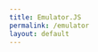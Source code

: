 ```yaml
---
title: Emulator.JS
permalink: /emulator
layout: default
---
```


<div style="max-width:100%; max-height:100%;">
    <div id="game"></div>
</div>
<script>
    EJS_player = '#game';
    EJS_core = 'nds';
    EJS_gameName = 'The Legend of Zelda - The Minish Cap';
    EJS_color = '#222';
    EJS_startOnLoaded = true;
    EJS_Buttons = { playPause: false, restart: true, mute: false, settings: true, fullscreen: true, saveState: false, loadState: false, screenRecord: false, gamepad: false, cheat: false, volume: false, saveSavFiles: false, loadSavFiles: false, quickSave: false, quickLoad: false, screenshot: false, cacheManager: false };
    EJS_pathtodata = 'https://cdn.jsdelivr.net/gh/EmulatorJS/EmulatorJS@latest/data/';
    EJS_gameUrl = "https://raw.githubusercontent.com/arialhamed/static/main/games/roms/nds/the-legend-of-zelda-phantom-hourglass.zip";
    // EJS_defaultControls = { 0: { 0: { 'value': '221', 'value2': 'BUTTON_2', 'keycode': '' }, 1: { 'value': '61', 'value2': 'BUTTON_4', 'keycode': '' }, 2: { 'value': '222', 'value2': 'SELECT', 'keycode': '' }, 3: { 'value': '13', 'value2': 'START', 'keycode': '' }, 4: { 'value': '87', 'value2': 'DPAD_UP', 'keycode': '' }, 5: { 'value': '83', 'value2': 'DPAD_DOWN', 'keycode': '' }, 6: { 'value': '65', 'value2': 'DPAD_LEFT', 'keycode': '' }, 7: { 'value': '68', 'value2': 'DPAD_RIGHT', 'keycode': '' }, 8: { 'value': '220', 'value2': 'BUTTON_1', 'keycode': '' }, 9: { 'value': '8', 'value2': 'BUTTON_3', 'keycode': '' }, 10: { 'value': '81', 'value2': 'LEFT_TOP_SHOULDER', 'keycode': '' }, 11: { 'value': '69', 'value2': 'RIGHT_TOP_SHOULDER', 'keycode': '' }, 12: { 'value': 'e', 'value2': 'LEFT_BOTTOM_SHOULDER', 'keycode': '' }, 13: { 'value': 'w', 'value2': 'RIGHT_BOTTOM_SHOULDER', 'keycode': '' }, 14: { 'value2': 'LEFT_STICK' }, 15: { 'value2': 'RIGHT_STICK' }, 16: { 'value': 'h', 'value2': 'LEFT_STICK_X:+1', 'keycode': '' }, 17: { 'value': 'f', 'value2': 'LEFT_STICK_X:-1', 'keycode': '' }, 18: { 'value': 'g', 'value2': 'LEFT_STICK_Y:+1', 'keycode': '' }, 19: { 'value': 't', 'value2': 'LEFT_STICK_Y:-1', 'keycode': '' }, 20: { 'value': 'l', 'value2': 'RIGHT_STICK_X:+1', 'keycode': '' }, 21: { 'value': 'j', 'value2': 'RIGHT_STICK_X:-1', 'keycode': '' }, 22: { 'value': 'k', 'value2': 'RIGHT_STICK_Y:+1', 'keycode': '' }, 23: { 'value': 'i', 'value2': 'RIGHT_STICK_Y:-1', 'keycode': '' }, 24: {}, 25: {}, 26: {}, 27: {}, 28: {}, 29: {} } }; 
</script>
<script src='https://cdn.jsdelivr.net/gh/EmulatorJS/EmulatorJS@latest/data/loader.js'></script>
